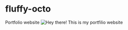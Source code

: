 # fluffy-octo
Portfolio website
![Hey there! This is my portfilio website](https://user-images.githubusercontent.com/88343647/171605442-c8e02868-50a1-4ea7-91fe-96eaa8e3a643.png)
